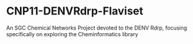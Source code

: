 # CNP11-DENVRdrp-Flaviset
An SGC Chemical Networks Project devoted to the DENV Rdrp, focusing specifically on exploring the Cheminformatics library
